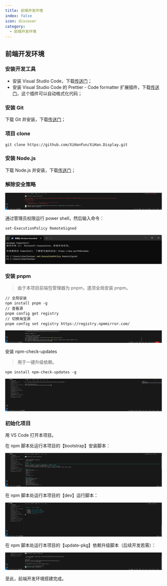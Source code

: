 ```yaml
---
title: 前端开发环境
index: false
icon: discover
category:
  - 前端开发环境
---
```


## 前端开发环境

### 安装开发工具

- 安装 Visual Studio Code，下载[传送门](https://code.visualstudio.com/docs/?dv=win64)；
- 安装 Visual Studio Code 的 Prettier - Code formatter 扩展插件，下载[传送门](https://marketplace.visualstudio.com/items?itemName=esbenp.prettier-vscode)，这个插件可以自动格式化代码；

### 安装 Git

下载 Git 并安装，下载[传送门](https://git-scm.com/downloads)；

### 项目 clone

```shell
git clone https://github.com/XiHanFun/XiHan.Display.git
```

### 安装 Node.js

下载 Node.js 并安装，下载[传送门](https://nodejs.org/en/download)；

### 解除安全策略

![image-20230913203617130](.\assets\image-20230913203617130.png)

通过管理员权限运行 power shell，然后输入命令：

```shell
set-ExecutionPolicy RemoteSigned
```

![image-20230913203743762](.\assets\image-20230913203743762.png)

### 安装 pnpm

> 由于本项目前端包管理器为 pnpm，遂须全局安装 pnpm。

```shell
// 全局安装
npm install pnpm -g
// 查看源
pnpm config get registry
// 切换淘宝源
pnpm config set registry https://registry.npmmirror.com/
```

![image-20230913205134735](.\assets\image-20230913205134735.png)

安装 npm-check-updates

> 用于一键升级依赖。

```shell
npm install npm-check-updates -g
```

![image-20230913210209493](.\assets\image-20230913210209493.png)

### 初始化项目

用 VS Code 打开本项目。

在 npm 脚本处运行本项目的【bootstrap】安装脚本：

![image-20230913205519098](.\assets\image-20230913205519098.png)

在 npm 脚本处运行本项目的【dev】运行脚本：

![image-20230913205652479](.\assets\image-20230913205652479.png)

在 npm 脚本处运行本项目的【update-pkg】依赖升级脚本（后续开发若需）：

![image-20230913210535578](.\assets\image-20230913210535578.png)

至此，前端开发环境搭建完成。
